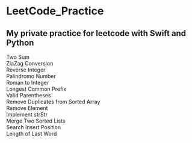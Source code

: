 # LeetCode_Practice
My private practice for leetcode with Swift and Python</br>
---
Two Sum</br>
ZiaZag Conversion</br>
Reverse Integer</br>
Palindromo Number</br>
Roman to Integer</br>
Longest Common Prefix</br>
Valid Parentheses</br>
Remove Duplicates from Sorted Array</br>
Remove Element</br>
Implement strStr</br>
Merge Two Sorted Lists</br>
Search Insert Position</br>
Length of Last Word</br>
